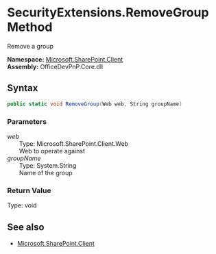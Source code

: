 # SecurityExtensions.RemoveGroup Method  
Remove a group  

**Namespace:** [Microsoft.SharePoint.Client](Microsoft.SharePoint.Client.md)  
**Assembly:** OfficeDevPnP.Core.dll  
## Syntax
```C#
public static void RemoveGroup(Web web, String groupName)
```
### Parameters
*web*  
&emsp;&emsp;Type: Microsoft.SharePoint.Client.Web  
&emsp;&emsp;Web to operate against  
*groupName*  
&emsp;&emsp;Type: System.String  
&emsp;&emsp;Name of the group  
### Return Value
Type: void  

## See also
- [Microsoft.SharePoint.Client](Microsoft.SharePoint.Client.md)
